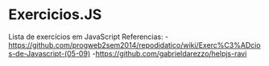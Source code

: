 # Exercicios.JS
Lista de exercícios em JavaScript 
Referencias:
-https://github.com/progweb2sem2014/repodidatico/wiki/Exerc%C3%ADcios-de-Javascript-(05-09)
-https://github.com/gabrieldarezzo/helpjs-ravi

